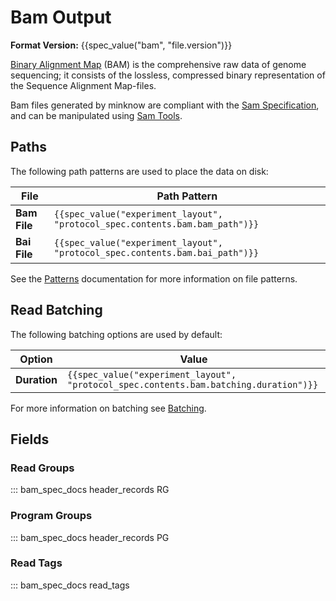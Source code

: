 Bam Output
==========

**Format Version:** {{spec_value("bam", "file.version")}}

[Binary Alignment Map](https://en.wikipedia.org/wiki/Binary_Alignment_Map) (BAM) is the comprehensive raw data of genome sequencing; it consists of the lossless, compressed binary representation of the Sequence Alignment Map-files.

Bam files generated by minknow are compliant with the [Sam Specification](https://samtools.github.io/hts-specs/SAMv1.pdf), and can be manipulated using [Sam Tools](http://www.htslib.org/).

Paths
-----

The following path patterns are used to place the data on disk:

File         | Path Pattern
------------ | ------------
**Bam File** | ``{{spec_value("experiment_layout", "protocol_spec.contents.bam.bam_path")}}``
**Bai File** | ``{{spec_value("experiment_layout", "protocol_spec.contents.bam.bai_path")}}``

See the [Patterns](../patterns.md) documentation for more information on file patterns.

Read Batching
-------------

The following batching options are used by default:


Option       | Value
------------ | -----
**Duration** | ``{{spec_value("experiment_layout", "protocol_spec.contents.bam.batching.duration")}}``

For more information on batching see [Batching](../batching.md).

Fields
------

### Read Groups

::: bam_spec_docs header_records RG

### Program Groups

::: bam_spec_docs header_records PG

### Read Tags

::: bam_spec_docs read_tags
